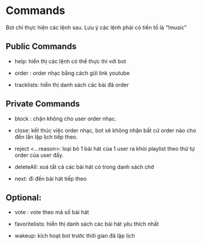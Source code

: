 # Commands

Bot chỉ thực hiện các lệnh sau. Lưu ý các lệnh phải có tiền tố là “!music”
## Public Commands
- help: hiển thị các lệnh có thể thực thi với bot

- order <youtubeUrl>: order nhạc bằng cách gửi link youtube

- tracklists: hiển thị danh sách các bài đã order
 
## Private Commands
- block <username>: chặn không cho user order nhạc.

- close: kết thúc việc order nhạc, bot sẽ không nhận bất cứ order nào cho đến lần lập lịch tiếp theo.

- reject <username> <number> <...reason>: loại bỏ 1 bài hát của 1 user ra khỏi playlist theo thứ tự order của user đấy.

- deleteAll: xoá tất cả các bài hát có trong danh sách chờ

- next: đi đến bài hát tiếp theo
 
## Optional:
- vote <number>: vote theo mã số bài hát
- favoritelists: hiển thị danh sách các bài hát yêu thích nhất

- wakeup: kích hoạt bot trước thời gian đã lập lịch


